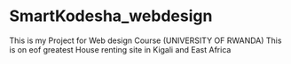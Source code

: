 # SmartKodesha_webdesign
This is my  Project for Web design Course (UNIVERSITY OF RWANDA)
This is on eof greatest House renting site in Kigali and East Africa
